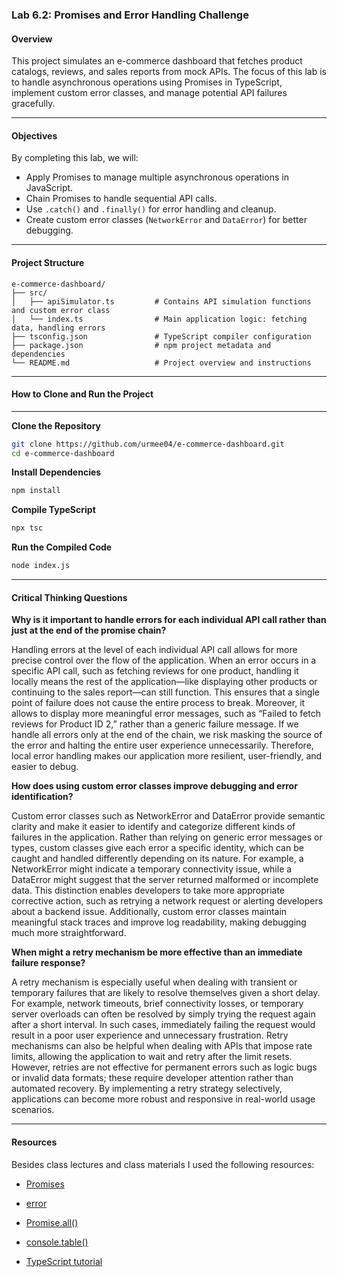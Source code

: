 ### Lab 6.2: Promises and Error Handling Challenge

#### Overview

This project simulates an e-commerce dashboard that fetches product catalogs, reviews, and sales reports from mock APIs. The focus of this lab is to handle asynchronous operations using Promises in TypeScript, implement custom error classes, and manage potential API failures gracefully.

---

#### Objectives

By completing this lab, we will:

- Apply Promises to manage multiple asynchronous operations in JavaScript.
- Chain Promises to handle sequential API calls.
- Use `.catch()` and `.finally()` for error handling and cleanup.
- Create custom error classes (`NetworkError` and `DataError`) for better debugging.

---

#### Project Structure

```
e-commerce-dashboard/
├── src/
│   ├── apiSimulator.ts         # Contains API simulation functions and custom error class
│   └── index.ts                # Main application logic: fetching data, handling errors
├── tsconfig.json               # TypeScript compiler configuration
├── package.json                # npm project metadata and dependencies
└── README.md                   # Project overview and instructions

```

---

#### How to Clone and Run the Project

---

**Clone the Repository**

```bash
git clone https://github.com/urmee04/e-commerce-dashboard.git
cd e-commerce-dashboard
```

**Install Dependencies**

```bash
npm install
```

**Compile TypeScript**

```bash
npx tsc
```

**Run the Compiled Code**

```bash
node index.js
```

---

#### Critical Thinking Questions

**Why is it important to handle errors for each individual API call rather than just at the end of the promise chain?**

Handling errors at the level of each individual API call allows for more precise control over the flow of the application. When an error occurs in a specific API call, such as fetching reviews for one product, handling it locally means the rest of the application—like displaying other products or continuing to the sales report—can still function. This ensures that a single point of failure does not cause the entire process to break. Moreover, it allows to display more meaningful error messages, such as “Failed to fetch reviews for Product ID 2,” rather than a generic failure message. If we handle all errors only at the end of the chain, we risk masking the source of the error and halting the entire user experience unnecessarily. Therefore, local error handling makes our application more resilient, user-friendly, and easier to debug.

**How does using custom error classes improve debugging and error identification?**

Custom error classes such as NetworkError and DataError provide semantic clarity and make it easier to identify and categorize different kinds of failures in the application. Rather than relying on generic error messages or types, custom classes give each error a specific identity, which can be caught and handled differently depending on its nature. For example, a NetworkError might indicate a temporary connectivity issue, while a DataError might suggest that the server returned malformed or incomplete data. This distinction enables developers to take more appropriate corrective action, such as retrying a network request or alerting developers about a backend issue. Additionally, custom error classes maintain meaningful stack traces and improve log readability, making debugging much more straightforward.

**When might a retry mechanism be more effective than an immediate failure response?**

A retry mechanism is especially useful when dealing with transient or temporary failures that are likely to resolve themselves given a short delay. For example, network timeouts, brief connectivity losses, or temporary server overloads can often be resolved by simply trying the request again after a short interval. In such cases, immediately failing the request would result in a poor user experience and unnecessary frustration. Retry mechanisms can also be helpful when dealing with APIs that impose rate limits, allowing the application to wait and retry after the limit resets. However, retries are not effective for permanent errors such as logic bugs or invalid data formats; these require developer attention rather than automated recovery. By implementing a retry strategy selectively, applications can become more robust and responsive in real-world usage scenarios.

---

#### Resources

Besides class lectures and class materials I used the following resources:

- [Promises](https://developer.mozilla.org/en-US/docs/Web/JavaScript/Reference/Global_Objects/Promise)

- [error](https://developer.mozilla.org/en-US/docs/Web/JavaScript/Reference/Global_Objects/Error)

- [Promise.all()](https://developer.mozilla.org/en-US/docs/Web/JavaScript/Reference/Global_Objects/Promise/all)

- [console.table()](https://developer.mozilla.org/en-US/docs/Web/API/console/table_static)

- [TypeScript tutorial](https://www.youtube.com/watch?v=CHnTTzD1pAQ&list=PLHiZ4m8vCp9PgOOjdyNpc6AoBmKNrp_u3)
